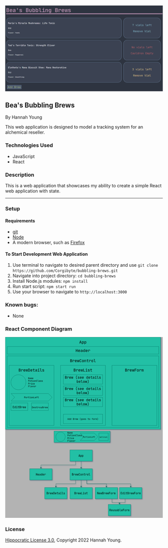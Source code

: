 ![Screenshot of Running Website](./screenshot.png)

## Bea's Bubbling Brews

By Hannah Young

This web application is designed to model a tracking system for an alchemical reseller.

### Technologies Used

- JavaScript
- React

### Description

This is a web application that showcases my ability to create a simple React web application with state.

---------

### Setup

#### Requirements

* [git](https://git-scm.com)
* [Node](https://nodejs.org/en/download/)
* A modern browser, such as [Firefox](https://www.mozilla.org/en-US/firefox/new/)

#### To Start Development Web Application

1. Use terminal to navigate to desired parent directory and use `git clone https://github.com/Corgibyte/bubbling-brews.git`
2. Navigate into project directory: `cd bubbling-brews`
3. Install Node.js modules: `npm install`
4. Run start script: `npm start run`
5. Use your browser to navigate to `http://localhost:3000`

### Known bugs:

* None

### React Component Diagram

![Screenshot of React component diagram](./brews.io.png)

### License

[Hippocratic License 3.0](https://github.com/Corgibyte/bubbling-brews/blob/main/LICENSE.md), Copyright 2022 Hannah Young.
